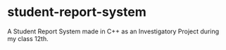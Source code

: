 # student-report-system
A Student Report System made in C++ as an Investigatory Project during my class 12th.

